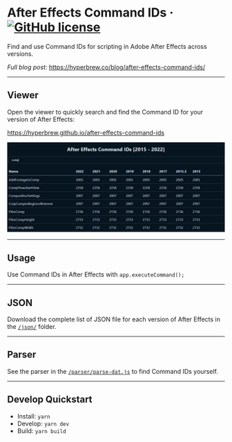 # After Effects Command IDs &middot; [![GitHub license](https://img.shields.io/badge/license-MIT-blue.svg)](./LICENSE)

Find and use Command IDs for scripting in Adobe After Effects across versions.

_Full blog post:_ https://hyperbrew.co/blog/after-effects-command-ids/

---

## Viewer

Open the viewer to quickly search and find the Command ID for your version of After Effects:

https://hyperbrew.github.io/after-effects-command-ids

![Viewer](./media/viewer.jpg)

---

## Usage

Use Command IDs in After Effects with `app.executeCommand();`

---

## JSON

Download the complete list of JSON file for each version of After Effects in the [`/json/`](./json) folder.

---

## Parser

See the parser in the [`/parser/parse-dat.js`](./parser/parse-dat.js) to find Command IDs yourself.

---

## Develop Quickstart

- Install: `yarn`
- Develop: `yarn dev`
- Build: `yarn build`
